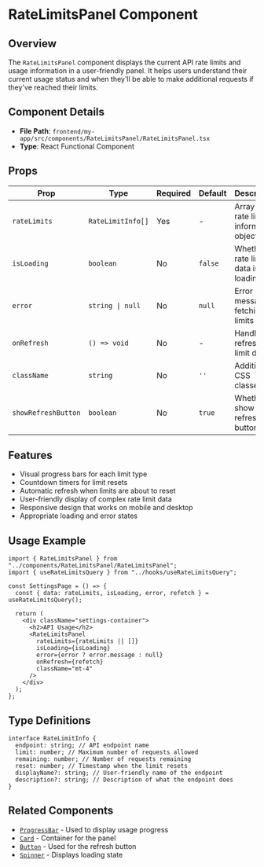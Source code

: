# RateLimitsPanel Component

## Overview

The `RateLimitsPanel` component displays the current API rate limits and usage information in a user-friendly panel. It helps users understand their current usage status and when they'll be able to make additional requests if they've reached their limits.

## Component Details

- **File Path**: `frontend/my-app/src/components/RateLimitsPanel/RateLimitsPanel.tsx`
- **Type**: React Functional Component

## Props

| Prop                | Type              | Required | Default | Description                             |
| ------------------- | ----------------- | -------- | ------- | --------------------------------------- |
| `rateLimits`        | `RateLimitInfo[]` | Yes      | -       | Array of rate limit information objects |
| `isLoading`         | `boolean`         | No       | `false` | Whether rate limit data is loading      |
| `error`             | `string \| null`  | No       | `null`  | Error message if fetching limits failed |
| `onRefresh`         | `() => void`      | No       | -       | Handler to refresh rate limit data      |
| `className`         | `string`          | No       | `''`    | Additional CSS classes                  |
| `showRefreshButton` | `boolean`         | No       | `true`  | Whether to show the refresh button      |

## Features

- Visual progress bars for each limit type
- Countdown timers for limit resets
- Automatic refresh when limits are about to reset
- User-friendly display of complex rate limit data
- Responsive design that works on mobile and desktop
- Appropriate loading and error states

## Usage Example

```tsx
import { RateLimitsPanel } from "../components/RateLimitsPanel/RateLimitsPanel";
import { useRateLimitsQuery } from "../hooks/useRateLimitsQuery";

const SettingsPage = () => {
  const { data: rateLimits, isLoading, error, refetch } = useRateLimitsQuery();

  return (
    <div className="settings-container">
      <h2>API Usage</h2>
      <RateLimitsPanel
        rateLimits={rateLimits || []}
        isLoading={isLoading}
        error={error ? error.message : null}
        onRefresh={refetch}
        className="mt-4"
      />
    </div>
  );
};
```

## Type Definitions

```tsx
interface RateLimitInfo {
  endpoint: string; // API endpoint name
  limit: number; // Maximum number of requests allowed
  remaining: number; // Number of requests remaining
  reset: number; // Timestamp when the limit resets
  displayName?: string; // User-friendly name of the endpoint
  description?: string; // Description of what the endpoint does
}
```

## Related Components

- [`ProgressBar`](../ui/ProgressBar.md) - Used to display usage progress
- [`Card`](../ui/Card.md) - Container for the panel
- [`Button`](../ui/Button.md) - Used for the refresh button
- [`Spinner`](../ui/Spinner.md) - Displays loading state
